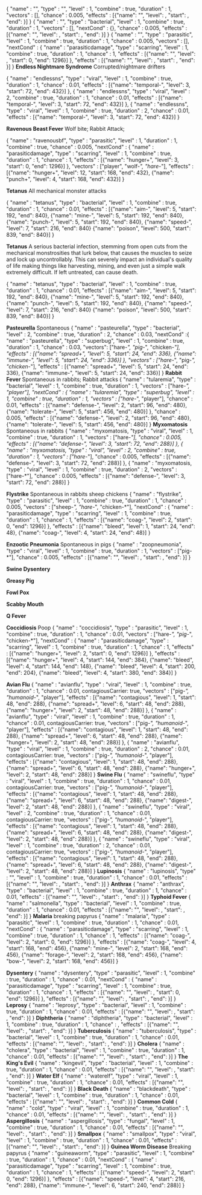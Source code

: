 {
  "name" : "",
  "type" : "",
  "level" : 1,
  "combine" : true,
  "duration" : 1,
  "vectors" : [],
  "chance" : 0.005,
  "effects" : [{"name": "", "level": , "start": , "end": }]
}
{
  "name" : "",
  "type" : "bacterial",
  "level" : 1,
  "combine" : true,
  "duration" : 1,
  "vectors" : [],
  "nextCond" : {},
  "chance" : 0.005,
  "effects" : [{"name": "", "level": , "start": , "end": }]
}
{
  "name" : "",
  "type" : "parasitic",
  "level" : 1,
  "combine" : true,
  "duration" : 1,
  "chance" : 0.005,
  "vectors" : [],
  "nextCond" : {
    "name" : "parasiticdamage",
    "type" : "scarring",
    "level" : 1,
    "combine" : true,
    "duration" : 1,
    "chance" : 1,
    "effects" : [{"name": "", "level": , "start": 0, "end": 1296}]
  },
  "effects" : [{"name": "", "level": , "start": , "end": }]
}
<strong>Endless Nightmare Syndrome</strong>
Corrupted/nightmare drifters

{
  "name" : "endlessns",
  "type" : "viral",
  "level" : 1,
  "combine" : true,
  "duration" : 1,
  "chance" : 0.01,
  "effects" : [{"name": "temporal-", "level": 3, "start": 72, "end": 432}]
},
{
  "name" : "endlessns",
  "type" : "viral",
  "level" : 2,
  "combine" : true,
  "duration" : 1,
  "chance" : 0.01,
  "effects" : [{"name": "temporal-", "level": 3, "start": 72, "end": 432}]
},
{
  "name" : "endlessns",
  "type" : "viral",
  "level" : 1,
  "combine" : true,
  "duration" : 2,
  "chance" : 0.01,
  "effects" : [{"name": "temporal-", "level": 3, "start": 72, "end": 432}]
}

<strong>Ravenous Beast Fever</strong>
Wolf bite; Rabbit Attack;

{
  "name" : "ravenousbf",
  "type" : "parasitic",
  "level" : 1,
  "duration" : 1,
  "combine" : true,
  "chance" : 0.005,
  "nextCond" : {
    "name" : "parasiticdamage",
    "type" : "scarring",
    "level" : 1,
    "combine" : true,
    "duration" : 1,
    "chance" : 1,
    "effects" : [{"name": "hunger+", "level": 3, "start": 0, "end": 1296}]
  },
  "vectors" : ["player", "wolf-*", "hare-*"],
  "effects" : [{"name": "hunger+", "level": 12, "start": 168, "end": 432},
   {"name": "punch+", "level": 4, "start": 168, "end": 432}]
}

<strong>Tetanus</strong>
All mechanical monster attacks

{
  "name" : "tetanus",
  "type" : "bacterial",
  "level" : 1,
  "combine" : true,
  "duration" : 1,
  "chance" : 0.01,
  "effects" : [{"name": "aim-", "level": 5, "start": 192, "end": 840},
  {"name": "mine-", "level": 5, "start": 192, "end": 840},
  {"name": "punch-", "level": 5, "start": 192, "end": 840},
  {"name": "speed-", "level": 7, "start": 216, "end": 840}
  {"name": "poison", "level": 500, "start": 839, "end": 840}]
}

<strong>Tetanus</strong>
A serious bacterial infection, stemming from open cuts from the mechanical monstrosities that lurk below, that causes the muscles to seize and lock up uncontrollably. This can severely impact an individual's quality of life making things like harvesting, mining, and even just a simple walk extremely difficult. If left untreated, can cause death.

{
  "name" : "tetanus",
  "type" : "bacterial",
  "level" : 1,
  "combine" : true,
  "duration" : 1,
  "chance" : 0.01,
  "effects" : [{"name": "aim-", "level": 5, "start": 192, "end": 840},
  {"name": "mine-", "level": 5, "start": 192, "end": 840},
  {"name": "punch-", "level": 5, "start": 192, "end": 840},
  {"name": "speed-", "level": 7, "start": 216, "end": 840}
  {"name": "poison", "level": 500, "start": 839, "end": 840}]
}

<strong>Pasteurella</strong>
Spontaneous
{
  "name" : "pasteurella",
  "type" : "bacterial",
  "level" : 2,
  "combine" : true,
  "duration" : 2,
  "chance" : 0.03,
  "nextCond" :{
    "name" : "pasteurella",
    "type" : "superbug",
    "level" : 1,
    "combine" : true,
    "duration" : 1,
    "chance" : 0.03,
    "vectors": ["hare-*", "pig-*", "chicken-*"],
    "effects" : [{"name": "spread+", "level": 5, "start": 24, "end": 336}, {"name": "immune-", "level": 5, "start": 24, "end": 336}]
  },
  "vectors" : ["hare-*", "pig-*", "chicken-*"],
  "effects" : [{"name": "spread+", "level": 5, "start": 24, "end": 336}, {"name": "immune-", "level": 5, "start": 24, "end": 336}]
}
<strong>Rabbit Fever</strong>
Spontaneous in rabbits; Rabbit attacks
{
  "name" : "tularemia",
  "type" : "bacterial",
  "level" : 1,
  "combine" : true,
  "duration" : 1,
  "vectors" : ["hare-*", "player"],
  "nextCond" : {
    "name" : "tularemia",
    "type" : "superbug",
    "level" : 1,
    "combine" : true,
    "duration" : 1,
    "vectors" : ["hare-*", "player"],
    "chance" : 0.01,
    "effects" : [{"name": "defense-", "level": 2, "start": 96, "end": 480}, {"name": "tolerate-", "level": 5, "start": 456, "end": 480}]
  },
  "chance" : 0.005,
  "effects" : [{"name": "defense-", "level": 2, "start": 96, "end": 480}, {"name": "tolerate-", "level": 5, "start": 456, "end": 480}]
}
<strong>Myxomatosis</strong>
Spontaneous in rabbits
{
  "name" : "myxomatosis,
  "type" : "viral",
  "level" : 1,
  "combine" : true,
  "duration" : 1,
  "vectors" : ["hare-*"],
  "chance" : 0.005,
  "effects" : [{"name": "defense-", "level": 3, "start": 72, "end": 288}]
},
{
  "name" : "myxomatosis,
  "type" : "viral",
  "level" : 2,
  "combine" : true,
  "duration" : 1,
  "vectors" : ["hare-*"],
  "chance" : 0.005,
  "effects" : [{"name": "defense-", "level": 3, "start": 72, "end": 288}]
},
{
  "name" : "myxomatosis,
  "type" : "viral",
  "level" : 1,
  "combine" : true,
  "duration" : 2,
  "vectors" : ["hare-*"],
  "chance" : 0.005,
  "effects" : [{"name": "defense-", "level": 3, "start": 72, "end": 288}]
}

<strong>Flystrike</strong>
Spontaneous in rabbits sheep chickens
{
  "name" : "flystrike",
  "type" : "parasitic",
  "level" : 1,
  "combine" : true,
  "duration" : 1,
  "chance" : 0.005,
  "vectors" : ["sheep-*", "hare-*", "chicken-*"],
  "nextCond" : {
    "name" : "parasiticdamage",
    "type" : "scarring",
    "level" : 1,
    "combine" : true,
    "duration" : 1,
    "chance" : 1,
    "effects" : [{"name": "coag-", "level": 2, "start": 0, "end": 1296}]
  },
  "effects" : [{"name": "bleed", "level": 1, "start": 24, "end": 48}, {"name": "coag-", "level": 4, "start": 24, "end": 48}]
}

<strong>Enzootic Pneumonia</strong>
Spontaneous in pigs
{
  "name" : "zoopneumonia",
  "type" : "viral",
  "level" : 1,
  "combine" : true,
  "duration" : 1,
  "vectors" : ["pig-*"],
  "chance" : 0.005,
  "effects" : [{"name": "", "level": , "start": , "end": }]
}

<strong>Swine Dysentery</strong>

<strong>Greasy Pig</strong>

<strong>Fowl Pox</strong>

<strong>Scabby Mouth</strong>

<strong>Q Fever</strong>

<strong>Coccidiosis</strong>
Poop
{
  "name" : "coccidiosis",
  "type" : "parasitic",
  "level" : 1,
  "combine" : true,
  "duration" : 1,
  "chance" : 0.01,
  "vectors" : ["hare-*", "pig-*", "chicken-*"],
  "nextCond" : {
    "name" : "parasiticdamage",
    "type" : "scarring",
    "level" : 1,
    "combine" : true,
    "duration" : 1,
    "chance" : 1,
    "effects" : [{"name": "hunger+", "level": 2, "start": 0, "end": 1296}]
  },
  "effects" : [{"name": "hunger+", "level": 4, "start": 144, "end": 384}, {"name": "bleed", "level": 4, "start": 144, "end": 148}, {"name": "bleed", "level": 4, "start": 200, "end": 204}, {"name": "bleed", "level": 4, "start": 380, "end": 384}]
}

<strong>Avian Flu</strong>
{
  "name" : "avianflu",
  "type" : "viral",
  "level" : 1,
  "combine" : true,
  "duration" : 1,
  "chance" : 0.01,
  contagiousCarrier: true,
  "vectors" : ["pig-*", "humanoid-*", "player"],
  "effects" : [{"name": "contagious", "level": 1, "start": 48, "end": 288}, {"name": "spread+", "level": 6, "start": 48, "end": 288}, {"name": "hunger+", "level": 2, "start": 48, "end": 288}]
},
{
  "name" : "avianflu",
  "type" : "viral",
  "level" : 1,
  "combine" : true,
  "duration" : 1,
  "chance" : 0.01,
  contagiousCarrier: true,
  "vectors" : ["pig-*", "humanoid-*", "player"],
  "effects" : [{"name": "contagious", "level": 1, "start": 48, "end": 288}, {"name": "spread+", "level": 6, "start": 48, "end": 288}, {"name": "hunger+", "level": 2, "start": 48, "end": 288}]
},
{
  "name" : "avianflu",
  "type" : "viral",
  "level" : 1,
  "combine" : true,
  "duration" : 2,
  "chance" : 0.01,
  contagiousCarrier: true,
  "vectors" : ["pig-*", "humanoid-*", "player"],
  "effects" : [{"name": "contagious", "level": 1, "start": 48, "end": 288}, {"name": "spread+", "level": 6, "start": 48, "end": 288}, {"name": "hunger+", "level": 2, "start": 48, "end": 288}]
}
<strong>Swine Flu</strong>
{
  "name" : "swineflu",
  "type" : "viral",
  "level" : 1,
  "combine" : true,
  "duration" : 1,
  "chance" : 0.01,
  contagiousCarrier: true,
  "vectors" : ["pig-*", "humanoid-*", "player"],
  "effects" : [{"name": "contagious", "level": 1, "start": 48, "end": 288}, {"name": "spread+", "level": 6, "start": 48, "end": 288}, {"name": "digest-", "level": 2, "start": 48, "end": 288}]
},
{
  "name" : "swineflu",
  "type" : "viral",
  "level" : 2,
  "combine" : true,
  "duration" : 1,
  "chance" : 0.01,
  contagiousCarrier: true,
  "vectors" : ["pig-*", "humanoid-*", "player"],
  "effects" : [{"name": "contagious", "level": 1, "start": 48, "end": 288}, {"name": "spread+", "level": 6, "start": 48, "end": 288}, {"name": "digest-", "level": 2, "start": 48, "end": 288}]
},
{
  "name" : "swineflu",
  "type" : "viral",
  "level" : 1,
  "combine" : true,
  "duration" : 2,
  "chance" : 0.01,
  contagiousCarrier: true,
  "vectors" : ["pig-*", "humanoid-*", "player"],
  "effects" : [{"name": "contagious", "level": 1, "start": 48, "end": 288}, {"name": "spread+", "level": 6, "start": 48, "end": 288}, {"name": "digest-", "level": 2, "start": 48, "end": 288}]
}
<strong>Lupinosis</strong>
{
  "name" : "lupinosis",
  "type" : "",
  "level" : 1,
  "combine" : true,
  "duration" : 1,
  "chance" : 0.01,
  "effects" : [{"name": "", "level": , "start": , "end": }]
}
<strong>Anthrax</strong>
{
  "name" : "anthrax",
  "type" : "bacterial",
  "level" : 1,
  "combine" : true,
  "duration" : 1,
  "chance" : 0.01,
  "effects" : [{"name": "", "level": , "start": , "end": }]
}
<strong>Typhoid Fever</strong>
{
  "name" : "salmonella",
  "type" : "bacterial",
  "level" : 1,
  "combine" : true,
  "duration" : 1,
  "chance" : 0.01,
  "effects" : [{"name": "", "level": , "start": , "end": }]
}
<strong>Malaria</strong>
breaking papyrus
{
  "name" : "malaria",
  "type" : "parasitic",
  "level" : 1,
  "combine" : true,
  "duration" : 1,
  "chance" : 0.01,
  "nextCond" : {
    "name" : "parasiticdamage",
    "type" : "scarring",
    "level" : 1,
    "combine" : true,
    "duration" : 1,
    "chance" : 1,
    "effects" : [{"name": "coag-", "level": 2, "start": 0, "end": 1296}]
  },
  "effects" : [{"name": "coag-", "level": 4, "start": 168, "end": 456}, {"name": "mine-", "level": 2, "start": 168, "end": 456}, {"name": "forage-", "level": 2, "start": 168, "end": 456}, {"name": "bow-", "level": 2, "start": 168, "end": 456}]
}

<strong>Dysentery</strong>
{
  "name" : "dysentery",
  "type" : "parasitic",
  "level" : 1,
  "combine" : true,
  "duration" : 1,
  "chance" : 0.01,
  "nextCond" : {
    "name" : "parasiticdamage",
    "type" : "scarring",
    "level" : 1,
    "combine" : true,
    "duration" : 1,
    "chance" : 1,
    "effects" : [{"name": "", "level": , "start": 0, "end": 1296}]
  },
  "effects" : [{"name": "", "level": , "start": , "end": }]
}
<strong>Leprosy</strong>
{
  "name" : "leprosy",
  "type" : "bacterial",
  "level" : 1,
  "combine" : true,
  "duration" : 1,
  "chance" : 0.01,
  "effects" : [{"name": "", "level": , "start": , "end": }]
}
<strong>Diphtheria</strong>
{
  "name" : "diphtheria",
  "type" : "bacterial",
  "level" : 1,
  "combine" : true,
  "duration" : 1,
  "chance" : ,
  "effects" : [{"name": "", "level": , "start": , "end": }]
}
<strong>Tuberculosis</strong>
{
  "name" : "tuberculosis",
  "type" : "bacterial",
  "level" : 1,
  "combine" : true,
  "duration" : 1,
  "chance" : 0.01,
  "effects" : [{"name": "", "level": , "start": , "end": }]
}
<strong>Cholera</strong>
{
  "name" : "cholera",
  "type" : "bacterial",
  "level" : 1,
  "combine" : true,
  "duration" : 1,
  "chance" : 0.01,
  "effects" : [{"name": "", "level": , "start": , "end": }]
}
<strong>The King's Evil</strong>
{
  "name" : "kingevil",
  "type" : "bacterial",
  "level" : 1,
  "combine" : true,
  "duration" : 1,
  "chance" : 0.01,
  "effects" : [{"name": "", "level": , "start": , "end": }]
}
<strong>Water Elf</strong>
{
  "name" : "waterelf",
  "type" : "viral",
  "level" : 1,
  "combine" : true,
  "duration" : 1,
  "chance" : 0.01,
  "effects" : [{"name": "", "level": , "start": , "end": }]
}
<strong>Black Death</strong>
{
  "name" : "blackdeath",
  "type" : "bacterial",
  "level" : 1,
  "combine" : true,
  "duration" : 1,
  "chance" : 0.01,
  "effects" : [{"name": "", "level": , "start": , "end": }]
}
<strong>Common Cold</strong>
{
  "name" : "cold",
  "type" : "viral",
  "level" : 1,
  "combine" : true,
  "duration" : 1,
  "chance" : 0.01,
  "effects" : [{"name": "", "level": , "start": , "end": }]
}
<strong>Aspergillosis</strong>
{
  "name" : "aspergillosis",
  "type" : "fungal",
  "level" : 1,
  "combine" : true,
  "duration" : 1,
  "chance" : 0.01,
  "effects" : [{"name": "", "level": , "start": , "end": }]
}
<strong>Smallpox</strong>
{
  "name" : "smallpox",
  "type" : "viral",
  "level" : 1,
  "combine" : true,
  "duration" : 1,
  "chance" : 0.01,
  "effects" : [{"name": "", "level": , "start": , "end": }]
}
<strong>Guinea Worm Disease</strong>
Breaking papyrus
{
  "name" : "guineaworm",
  "type" : "parasitic",
  "level" : 1,
  "combine" : true,
  "duration" : 1,
  "chance" : 0.01,
  "nextCond" : {
    "name" : "parasiticdamage",
    "type" : "scarring",
    "level" : 1,
    "combine" : true,
    "duration" : 1,
    "chance" : 1,
    "effects" : [{"name": "speed-", "level": 2, "start": 0, "end": 1296}]
  },
  "effects" : [{"name": "speed-", "level": 4, "start": 216, "end": 288}, {"name": "immune-", "level": 6, "start": 240, "end": 288}]
}
